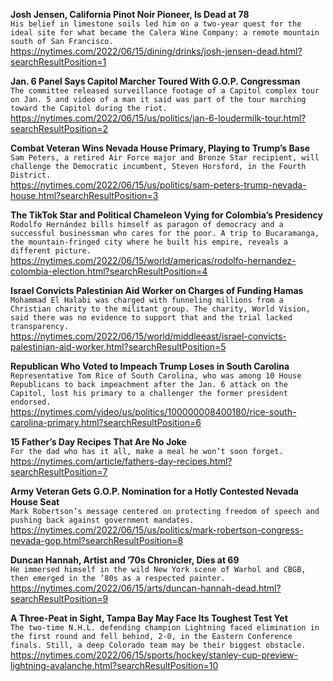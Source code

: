 **Josh Jensen, California Pinot Noir Pioneer, Is Dead at 78**\
`His belief in limestone soils led him on a two-year quest for the ideal site for what became the Calera Wine Company: a remote mountain south of San Francisco.`\
https://nytimes.com/2022/06/15/dining/drinks/josh-jensen-dead.html?searchResultPosition=1

**Jan. 6 Panel Says Capitol Marcher Toured With G.O.P. Congressman**\
`The committee released surveillance footage of a Capitol complex tour on Jan. 5 and video of a man it said was part of the tour marching toward the Capitol during the riot.`\
https://nytimes.com/2022/06/15/us/politics/jan-6-loudermilk-tour.html?searchResultPosition=2

**Combat Veteran Wins Nevada House Primary, Playing to Trump’s Base**\
`Sam Peters, a retired Air Force major and Bronze Star recipient, will challenge the Democratic incumbent, Steven Horsford, in the Fourth District.`\
https://nytimes.com/2022/06/15/us/politics/sam-peters-trump-nevada-house.html?searchResultPosition=3

**The TikTok Star and Political Chameleon Vying for Colombia’s Presidency**\
`Rodolfo Hernández bills himself as paragon of democracy and a successful businessman who cares for the poor. A trip to Bucaramanga, the mountain-fringed city where he built his empire, reveals a different picture.`\
https://nytimes.com/2022/06/15/world/americas/rodolfo-hernandez-colombia-election.html?searchResultPosition=4

**Israel Convicts Palestinian Aid Worker on Charges of Funding Hamas**\
`Mohammad El Halabi was charged with funneling millions from a Christian charity to the militant group. The charity, World Vision, said there was no evidence to support that and the trial lacked transparency.`\
https://nytimes.com/2022/06/15/world/middleeast/israel-convicts-palestinian-aid-worker.html?searchResultPosition=5

**Republican Who Voted to Impeach Trump Loses in South Carolina**\
`Representative Tom Rice of South Carolina, who was among 10 House Republicans to back impeachment after the Jan. 6 attack on the Capitol, lost his primary to a challenger the former president endorsed.`\
https://nytimes.com/video/us/politics/100000008400180/rice-south-carolina-primary.html?searchResultPosition=6

**15 Father’s Day Recipes That Are No Joke**\
`For the dad who has it all, make a meal he won’t soon forget.`\
https://nytimes.com/article/fathers-day-recipes.html?searchResultPosition=7

**Army Veteran Gets G.O.P. Nomination for a Hotly Contested Nevada House Seat**\
`Mark Robertson’s message centered on protecting freedom of speech and pushing back against government mandates.`\
https://nytimes.com/2022/06/15/us/politics/mark-robertson-congress-nevada-gop.html?searchResultPosition=8

**Duncan Hannah, Artist and ’70s Chronicler, Dies at 69**\
`He immersed himself in the wild New York scene of Warhol and CBGB, then emerged in the ’80s as a respected painter.`\
https://nytimes.com/2022/06/15/arts/duncan-hannah-dead.html?searchResultPosition=9

**A Three-Peat in Sight, Tampa Bay May Face Its Toughest Test Yet**\
`The two-time N.H.L. defending champion Lightning faced elimination in the first round and fell behind, 2-0, in the Eastern Conference finals. Still, a deep Colorado team may be their biggest obstacle.`\
https://nytimes.com/2022/06/15/sports/hockey/stanley-cup-preview-lightning-avalanche.html?searchResultPosition=10

